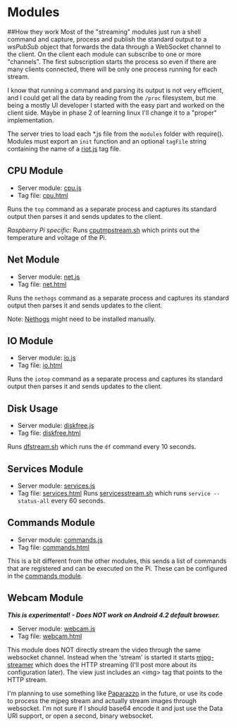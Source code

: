 # Modules

##How they work
Most of the "streaming" modules just run a shell command and capture, process and publish the standard output to a *wsPubSub* object that forwards the data through a WebSocket channel to the client. On the client each module can subscribe to one or more "channels".
The first subscription starts the process so even if there are many clients connected, there will be only one process running for each stream.

I know that running a command and parsing its output is not very efficient, and I could get all the data by reading from the `/proc` filesystem, but me being a mostly UI developer I started with the easy part and worked on the client side. Maybe in phase 2 of learning linux I'll change it to a "proper" implementation.

The server tries to load each *.js file from the `modules` folder with require(). Modules must export an `init` function and an optional `tagFile` string containing the name of a [riot.js](http://riotjs.com/) tag file.

## CPU Module
 * Server module: [cpu.js](../modules/cpu.js)
 * Tag file: [cpu.html](../modules/cpu.html)
 
Runs the `top` command as a separate process and captures its standard output then parses it and sends updates to the client.

_Raspberry Pi specific:_ 
Runs [cputmpstream.sh](../modules/cputmpstream.sh) which prints out the temperature and voltage of the Pi.

## Net Module
 * Server module: [net.js](../modules/net.js)
 * Tag file: [net.html](../modules/net.html)
 
Runs the `nethogs` command as a separate process and captures its standard output then parses it and sends updates to the client.

Note: [Nethogs](https://github.com/raboof/nethogs) might need to be installed manually.

## IO Module
 * Server module: [io.js](../modules/io.js)
 * Tag file: [io.html](../modules/io.html)
 
Runs the `iotop` command as a separate process and captures its standard output then parses it and sends updates to the client.

## Disk Usage
 * Server module: [diskfree.js](../modules/diskfree.js)
 * Tag file: [diskfree.html](../modules/diskfree.html)

Runs [dfstream.sh](../modules/dfstream.sh) which runs the `df` command every 10 seconds.

## Services Module
 * Server module: [services.js](../modules/services.js)
 * Tag file: [services.html](../modules/services.html)
Runs [servicesstream.sh](../modules/servicesstream.sh) which runs `service --status-all` every 60 seconds.

## Commands Module
 * Server module: [commands.js](../modules/commands.js)
 * Tag file: [commands.html](../modules/commands.html)

This is a bit different from the other modules, this sends a list of commands that are registered and can be executed on the Pi. These can be configured in the [commands module](../modules/commands.js).

## Webcam Module

<span class="warning">**_This is experimental! - Does NOT work on Android 4.2 default browser._**</span>

 * Server module: [webcam.js](../modules/webcam.js)
 * Tag file: [webcam.html](../modules/webcam.html)

This module does NOT directly stream the video through the same websocket channel. Instead when the 'stream' is started it starts [mjpg-streamer](https://github.com/jacksonliam/mjpg-streamer) which does the HTTP streaming (I'll post more about its configuration later).
The view just includes an &lt;img&gt; tag that points to the HTTP stream.

I'm planning to use something like [Paparazzo](https://github.com/rodowi/Paparazzo.js) in the future, or use its code to process the mjpeg stream and actually stream images through websocket. I'm not sure if I should base64 encode it and just use the Data URI support, or open a second, binary websocket.


